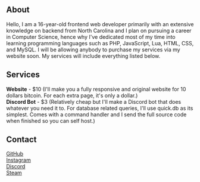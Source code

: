 ## About

Hello, I am a 16-year-old frontend web developer primarily with an extensive knowledge on backend from North Carolina and I plan on pursuing a career in Computer Science, hence why I've dedicated most of my time into learning programming languages such as PHP, JavaScript, Lua, HTML, CSS, and MySQL. I will be allowing anybody to purchase my services via my website soon. My services will include everything listed below.

## Services
**Website** - $10 (I'll make you a fully responsive and original website for 10 dollars bitcoin. For each extra page, it's only a dollar.)\
**Discord Bot** - $3 (Relatively cheap but I'll make a Discord bot that does whatever you need it to. For database related queries, I'll use quick.db as its simplest. Comes with a command handler and I send the full source code when finished so you can self host.)

## Contact

[GitHub](https://github.com/BanksThaDaddy)\
[Instagram](https://instagram.com/BanksThaDaddy)\
[Discord](https://discord.bio/p/banks)\
[Steam](https://steamcommunity.com/id/BanksThaDaddy/)
